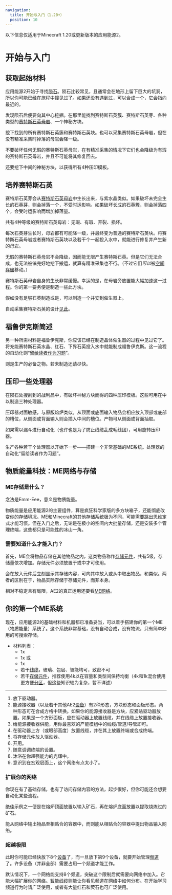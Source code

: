 ```yaml
---
navigation:
  title: 开始与入门（1.20+）
  position: 10
---
```


<div class="notification is-info">
  以下信息仅适用于Minecraft 1.20或更新版本的应用能源2。
</div>

# 开始与入门

## 获取起始材料

<GameScene zoom="4" background="transparent">
  <ImportStructure src="assets/assemblies/meteor_interior.snbt" />
</GameScene>

应用能源2开始于寻找[陨石](ae2-mechanics/meteorites.md)。陨石比较常见，且通常会在地形上留下巨大的坑洞，所以你可能已经在旅程中撞见过了。如果还没有遇到过，可以合成一个<ItemLink id="meteorite_compass" />，它会指向最近的<ItemLink id="mysterious_cube" />。

发现陨石后便要向其中心挖掘。在那里能找到赛特斯石英簇、赛特斯石英芽、各种类型的[赛特斯石英母岩](items-blocks-machines/budding_certus.md)、一个神秘方块。

挖下找到的所有赛特斯石英簇和赛特斯石英块。也可以采集赛特斯石英母岩，但在没有精准采集时掉落的母岩会降一级。

不要破坏任何无瑕的赛特斯石英母岩，在有精准采集的情况下它们也会降级为有瑕的赛特斯石英母岩，并且不可能将其修复回去。

还要挖下中间的神秘方块，以获得所有4种压印模板。

## 培养赛特斯石英

<GameScene zoom="4" background="transparent">
<ImportStructure src="assets/assemblies/budding_certus_1.snbt" />
</GameScene>

赛特斯石英芽会从[赛特斯石英母岩](items-blocks-machines/budding_certus.md)中生长出来，与紫水晶类似。如果破坏未完全生长的石英芽，则会掉落一个<ItemLink id="certus_quartz_dust" />，不受时运影响。如果破坏长成的石英簇，则会掉落四个<ItemLink id="certus_quartz_crystal" />，会受时运影响而增加掉落量。

共有4种等级的赛特斯石英母岩：无瑕、有瑕、开裂、损坏。

<GameScene zoom="4" background="transparent">
<ImportStructure src="assets/assemblies/budding_blocks.snbt" />
<IsometricCamera yaw="195" pitch="30" />
</GameScene>

每次石英芽生长时，母岩都有可能降一级，并最终变为普通的赛特斯石英块。将赛特斯石英母岩或者赛特斯石英块以及若干个<ItemLink id="charged_certus_quartz_crystal" />一起投入水中，就能进行修复并产生新的母岩。

<RecipeFor id="damaged_budding_quartz" />

无瑕的赛特斯石英母岩不会降级，因而能无限产生赛特斯石英。但是它们无法合成，也无法被镐完好地挖下搬运，就算有精准采集也不行。（不过它们*可以*被[空间存储](ae2-mechanics/spatial-io.md)移动。）

赛特斯石英母岩自身的生长非常缓慢。幸运的是，在母岩旁放置<ItemLink id="growth_accelerator" />能大幅加速这一过程。你的第一要务便是制造一些此方块。

<GameScene zoom="4" background="transparent">
<ImportStructure src="assets/assemblies/budding_certus_2.snbt" />
<IsometricCamera yaw="195" pitch="30" />
</GameScene>

假如没有足够石英制造<ItemLink id="energy_acceptor" />或是<ItemLink id="vibration_chamber" />，可以制造一个<ItemLink id="crank" />并安到催生器上。

自动采集赛特斯石英的设计[见此](example-setups/simple-certus-farm.md)。

## 福鲁伊克斯简述

另一种所需材料是福鲁伊克斯，你应该已经在制造晶体催生器的过程中见过它了。将充能赛特斯石英水晶、红石、下界石英投入水中就能制成福鲁伊克斯。这一流程的自动化则“[留给读者作为习题](example-setups/processor-automation.md)”。

<ItemLink id="charger" />则是生产<ItemLink id="charged_certus_quartz_crystal" />的必备之物。若未制造还请尽快。

## 压印一些处理器

在陨石处搜刮到的战利品中，有破坏神秘方块而得的四种压印模板。这些可用在<ItemLink id="inscriber" />中以制造三种处理器。

<ItemGrid>
  <ItemIcon id="silicon_press" />

  <ItemIcon id="logic_processor_press" />

  <ItemIcon id="calculation_processor_press" />

  <ItemIcon id="engineering_processor_press" />
</ItemGrid>

压印器对面敏感，与原版熔炉类似。从顶面或底面输入物品会相应放入顶部或底部的槽位，从侧面或背面输入则会插入中间的槽位。产物可从侧面或背面抽取。

如果需以漏斗进行自动化（也许也是为了防止线缆乱成毛线团），可用<ItemLink id="certus_quartz_wrench" />旋转压印器。

生产各种若干个处理器以开始下一步——搭建一个非常基础的ME系统。处理器的自动化“留给读者作为习题”。

## 物质能量科技：ME网络与存储

### ME存储是什么？

念法是Emm-Eee，意义是物质能量。

物质能量是应用能源2的主要组件，算是疯狂科学家版的多方块箱子，还能彻底改变你的存储境况。ME和Minecraft的其他存储系统极为不同，可能需要跳出思维定式才能习惯。但在入门之后，无论是在极小的空间内大批量存储，还是安装多个管理终端，这些都只是可能性的冰山一角。

### 需要知道什么才能入门？

首先，ME会将物品存储在其他物品之内，这类物品称作[存储元件](items-blocks-machines/storage_cells.md)，共有5级，存储量依次增加。存储元件必须放置于<ItemLink id="chest" />或<ItemLink id="drive" />中才可使用。

<ItemLink id="chest" />会在放入元件后立刻显示其存储内容，可向其中放入或从中取出物品，和<ItemLink id="minecraft:chest" />类似。两者的区别在于，物品实际存储于存储元件，而非<ItemLink id="chest" />本身。

<ItemLink id="chest" />相对不稳定且有局限，AE2的真正运用还要看[ME网络](ae2-mechanics/me-network-connections.md)。

## 你的第一个ME系统

现在，应用能源2的基础材料和机器都已准备妥当，可以着手搭建你的第一个ME（物质能量）系统了。这个系统非常基础，没有自动合成，没有物流，只有简单好用的可搜索存储。

<GameScene zoom="6" interactive={true}>
<ImportStructure src="assets/assemblies/tiny_me_system.snbt" />

</GameScene>

*   材料列表：
    * 1x <ItemLink id="drive" />
    * 1x <ItemLink id="terminal" />或<ItemLink id="crafting_terminal" />
    * 1x <ItemLink id="energy_acceptor" />
    * 若干[线缆](items-blocks-machines/cables.md)，玻璃、包层、智能均可，致密不可
    * 若干[存储元件](items-blocks-machines/storage_cells.md)，推荐使用4k以在容量和类型间保持均衡（4k和1k混合使用更方便[分区](items-blocks-machines/cell_workbench.md)，但这些知识较为复杂，暂不详述）
---
1.  放下驱动器。
2.  能源接收器（以及若干其他AE2[设备](ae2-mechanics/devices.md)）有2种形态，方块形态和面板形态。两种形态可在合成方格中转换。如果你的能源接收器是方块，应紧贴驱动器放置。如果是一个方形面板，应在驱动器上放置线缆，并在线缆上放置接收器。
3.  给能源接收器供能，用你最喜欢的产能模组中的线缆/管道/导管即可。
4.  在驱动器上方（或眼部高度）放置线缆，并在其上放置终端或合成终端。
5.  将存储元件放入驱动器。
6.  开用。
7.  随意调调终端的设置。
8.  沐浴在你超强能力的光辉中。
9.  意识到在宏观层面上，这个网络有点太小了。

### 扩展你的网络

你现在有了基础存储，也有了访问存储内容的方法，起步很好，但你可能还会想要自动化某些流程。

绝佳示例之一便是在熔炉顶面放置<ItemLink id="export_bus" />以输入矿石，再在熔炉底面放置<ItemLink id="import_bus" />以提取烧炼过的矿石。

<ItemLink id="export_bus" />能从网络中输出物品至相贴合的容器中，而<ItemLink id="import_bus" />则能从相贴合的容器中提出物品输入网络。

### 超越极限

此时你可能已经快放下8个[设备](ae2-mechanics/devices.md)了，而一旦放下第9个设备，就要开始管理[频道](ae2-mechanics/channels.md)了。许多设备（并非全部）需要占用一个频道才能工作。

默认情况下，一个网络能支持8个频道，突破这个限制后就需要向网络中加入<ItemLink id="controller" />。它能大幅扩展你的网络。[智能线缆](items-blocks-machines/cables.md)则能让你看见频道在网络中如何分布。在开始学习频道行为时请广泛使用，或者有大量红石和荧石也可广泛使用。
